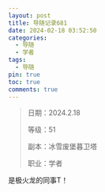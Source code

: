 ```yaml
---
layout: post
title: 导随记录681
date: 2024-02-18 03:52:50
categories:
  - 导随
  - 学者
tags:
  - 导随
pin: true
toc: true
comments: true
---
```

> 日期：2024.2.18
>
> 等级：51
>
> 副本：冰雪废堡暮卫塔
>
> 职业：学者

是极火龙的同事T！